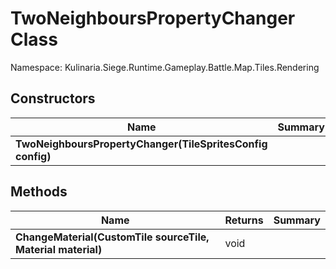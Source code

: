 # TwoNeighboursPropertyChanger Class

Namespace: Kulinaria.Siege.Runtime.Gameplay.Battle.Map.Tiles.Rendering


## Constructors

| Name | Summary |
|---|---|
| **TwoNeighboursPropertyChanger(TileSpritesConfig config)** |  |
## Methods

| Name | Returns | Summary |
|---|---|---|
| **ChangeMaterial(CustomTile sourceTile, Material material)** | void |  |
